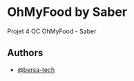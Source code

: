 # OhMyFood by Saber

Projet 4 OC OhMyFood - Saber

## Authors

- [@bersa-tech](https://www.github.com/bersa-tech)
